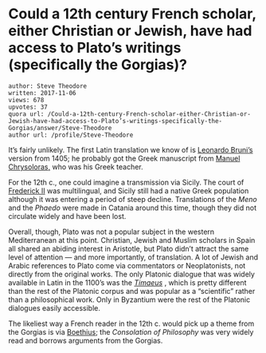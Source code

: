 # Could a 12th century French scholar, either Christian or Jewish, have had access to Plato’s writings (specifically the Gorgias)?

	author: Steve Theodore
	written: 2017-11-06
	views: 678
	upvotes: 37
	quora url: /Could-a-12th-century-French-scholar-either-Christian-or-Jewish-have-had-access-to-Plato’s-writings-specifically-the-Gorgias/answer/Steve-Theodore
	author url: /profile/Steve-Theodore


It’s fairly unlikely. The first Latin translation we know of is [Leonardo Bruni’s](https://en.wikipedia.org/wiki/Leonardo_Bruni) version from 1405; he probably got the Greek manuscript from [Manuel Chrysoloras,](https://en.wikipedia.org/wiki/Manuel_Chrysoloras) who was his Greek teacher.

For the 12th c., one could imagine a transmission via Sicily. The court of [Frederick II](https://en.wikipedia.org/wiki/Frederick_II,_Holy_Roman_Emperor) was multilingual, and Sicily still had a native Greek population although it was entering a period of steep decline. Translations of the _Meno_ and the _Phaedo_ were made in Catania around this time, though they did not circulate widely and have been lost.

Overall, though, Plato was not a popular subject in the western Mediterranean at this point. Christian, Jewish and Muslim scholars in Spain all shared an abiding interest in Aristotle, but Plato didn’t attract the same level of attention — and more importantly, of translation. A lot of Jewish and Arabic references to Plato come via commentators or Neoplatonists, not directly from the original works. The only Platonic dialogue that was widely available in Latin in the 1100’s was the _[Timaeus](https://www.library.illinois.edu/rbx/exhibitions/Plato/Pages/Translations.html)_ , which is pretty different than the rest of the Platonic corpus and was popular as a “scientific” rather than a philosophical work. Only in Byzantium were the rest of the Platonic dialogues easily accessible.

The likeliest way a French reader in the 12th c. would pick up a theme from the Gorgias is via [Boethius](https://plato.stanford.edu/entries/boethius/); the _Consolation of Philosophy_  was very widely read and borrows arguments from the Gorgias.


